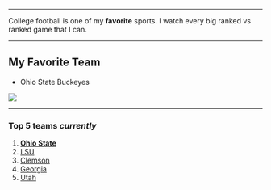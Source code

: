 ___
 College football is one of my
 **favorite** sports. I watch every big ranked vs ranked game that I can. 
 
___
## My Favorite Team
 - Ohio State Buckeyes
 
 ![](https://ohiostatebuckeyes.com/wp-content/uploads/2018/06/ohiostathlonscarlet-e1540475481608.jpg)
 
---
### Top 5 teams *currently*
1. [**Ohio State**](https://www.google.com/search?q=ohio+state+football&oq=Ohio+State+Football&aqs=chrome.0.0l8.4317j1j7&sourceid=chrome&ie=UTF-8#sie=t;/m/0fjzsy;6;/m/012hfxch;mt;fp;1;;)
2. [LSU](https://www.google.com/search?q=lsu+football&oq=lsu+foot&aqs=chrome.0.0j69i57j0l6.1513j1j9&sourceid=chrome&ie=UTF-8#sie=t;/m/0fht9f;6;/m/012hfxch;mt;fp;1;;)
3. [Clemson](https://www.google.com/search?q=clemson+football&oq=clemson+football&aqs=chrome..69i57j0l7.6085j1j9&sourceid=chrome&ie=UTF-8#sie=t;/m/03hfxkn;6;/m/012hfxch;mt;fp;1;;)
4. [Georgia](https://www.google.com/search?q=georgia+football&oq=georgia+football&aqs=chrome..69i57j0l7.3029j1j9&sourceid=chrome&ie=UTF-8#sie=t;/m/07kbp5;6;/m/012hfxch;mt;fp;1;;)
5. [Utah](https://www.google.com/search?q=utah+football&oq=utah+football&aqs=chrome..69i57j0l7.3337j0j9&sourceid=chrome&ie=UTF-8#sie=t;/m/04n7ps6;6;/m/012hfxch;mt;fp;1;;)
